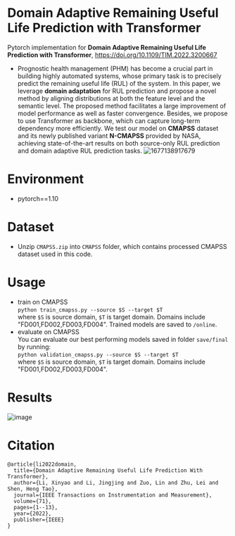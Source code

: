 # Domain Adaptive Remaining Useful Life Prediction with Transformer
Pytorch implementation for **Domain Adaptive Remaining Useful Life Prediction with Transformer**, https://doi.org/10.1109/TIM.2022.3200667

- Prognostic health management (PHM) has become a crucial part in building highly automated systems, whose primary task
is to precisely predict the remaining useful life (RUL) of the system. In this paper, we leverage **domain adaptation** for RUL prediction and propose a novel method by
aligning distributions at both the feature level and the semantic level. The proposed method facilitates a large improvement of model
performance as well as faster convergence. Besides, we propose to use Transformer as backbone, which can capture long-term
dependency more efficiently. We test our model on **CMAPSS** dataset and its newly published variant **N-CMAPSS** provided by NASA, achieving
state-of-the-art results on both source-only RUL prediction and domain adaptive RUL prediction tasks.
![1677138917679](https://user-images.githubusercontent.com/68037940/220850214-9661b173-4b7e-4ecc-a3ae-f34a9ceb4bca.png)

# Environment
- pytorch==1.10
# Dataset
- Unzip `CMAPSS.zip` into `CMAPSS` folder, which contains processed CMAPSS dataset used in this code.
# Usage
- train on CMAPSS  
`python train_cmapss.py --source $S --target $T`   
where `$S` is source domain, `$T` is target domain. Domains include "FD001,FD002,FD003,FD004". Trained models are saved to `/online`.
- evaluate on CMAPSS  
You can evaluate our best performing models saved in folder `save/final` by running:  
`python validation_cmapss.py --source $S --target $T`  
where `$S` is source domain, `$T` is target domain. Domains include "FD001,FD002,FD003,FD004".
# Results
![image](https://user-images.githubusercontent.com/68037940/220871054-2bd6ac31-16ed-4958-bbaa-b87495b6d10c.png)
# Citation
```
@article{li2022domain,
  title={Domain Adaptive Remaining Useful Life Prediction With Transformer},
  author={Li, Xinyao and Li, Jingjing and Zuo, Lin and Zhu, Lei and Shen, Heng Tao},
  journal={IEEE Transactions on Instrumentation and Measurement},
  volume={71},
  pages={1--13},
  year={2022},
  publisher={IEEE}
}
```
